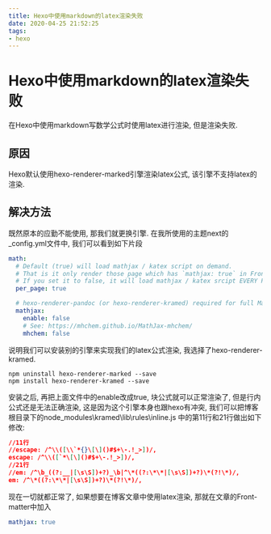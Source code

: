 ```yaml
---
title: Hexo中使用markdown的latex渲染失败
date: 2020-04-25 21:52:25
tags:
- hexo
---
```

# Hexo中使用markdown的latex渲染失败

在Hexo中使用markdown写数学公式时使用latex进行渲染, 但是渲染失败.

## 原因

Hexo默认使用hexo-renderer-marked引擎渲染latex公式, 该引擎不支持latex的渲染.

## 解决方法

既然原本的应勤不能使用, 那我们就更换引擎.
在我所使用的主题next的_config.yml文件中, 我们可以看到如下片段

```yml
math:
  # Default (true) will load mathjax / katex script on demand.
  # That is it only render those page which has `mathjax: true` in Front-matter.
  # If you set it to false, it will load mathjax / katex srcipt EVERY PAGE.
  per_page: true

  # hexo-renderer-pandoc (or hexo-renderer-kramed) required for full MathJax support.
  mathjax:
    enable: false
    # See: https://mhchem.github.io/MathJax-mhchem/
    mhchem: false
```

说明我们可以安装别的引擎来实现我们的latex公式渲染, 我选择了hexo-renderer-kramed.

```shell
npm uninstall hexo-renderer-marked --save
npm install hexo-renderer-kramed --save
```

安装之后, 再把上面文件中的enable改成true, 块公式就可以正常渲染了, 但是行内公式还是无法正确渲染, 这是因为这个引擎本身也跟hexo有冲突, 我们可以把博客根目录下的node_modules\kramed\lib\rules\inline.js 中的第11行和21行做出如下修改:

```json
//11行
//escape: /^\\([\\`*{}\[\]()#$+\-.!_>])/,
escape: /^\\([`*\[\]()#$+\-.!_>])/,
//21行
//em: /^\b_((?:__|[\s\S])+?)_\b|^\*((?:\*\*|[\s\S])+?)\*(?!\*)/,
em: /^\*((?:\*\*|[\s\S])+?)\*(?!\*)/,
```

现在一切就都正常了, 如果想要在博客文章中使用latex渲染, 那就在文章的Front-matter中加入

```yml
mathjax: true
```
